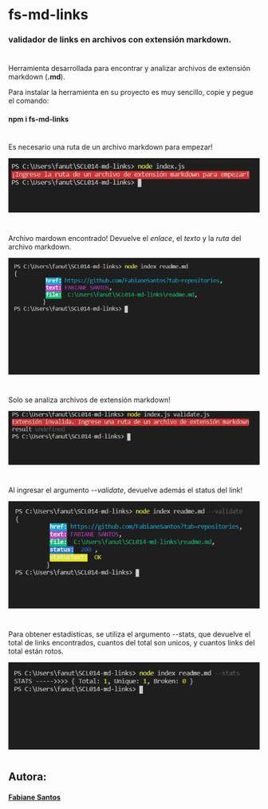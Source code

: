 # fs-md-links

### validador de links en archivos con extensión markdown.

#

#

Herramienta desarrollada para encontrar y analizar archivos de extensión markdown (**.md**).

Para instalar la herramienta en su proyecto es muy sencillo, copie y pegue el comando:

#### npm i fs-md-links

#

Es necesario una ruta de un archivo markdown para empezar!

![necesita un archivo para empezar](./img/node1.png)

#

Archivo mardown encontrado! Devuelve el _enlace_, el _texto_ y la _ruta_ del archivo markdown.

![ruta markdown](./img/node2.png)

#

Solo se analiza archivos de extensión markdown!

![ruta archivo invalido](./img/node3.png)

#

Al ingresar el argumento _--validate_, devuelve además el status del link!

![argumento --validate](./img/node4.png)

#

Para obtener estadísticas, se utiliza el argumento --stats, que devuelve el total de links encontrados, cuantos del total son unicos, y cuantos links del total están rotos.

![argumento --validate](./img/node5.png)

#

## Autora:

#### [Fabiane Santos](https://github.com/FabianeSantos?tab=repositories)
